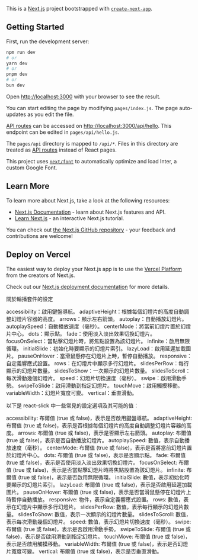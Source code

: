 This is a [Next.js](https://nextjs.org/) project bootstrapped with [`create-next-app`](https://github.com/vercel/next.js/tree/canary/packages/create-next-app).

## Getting Started

First, run the development server:

```bash
npm run dev
# or
yarn dev
# or
pnpm dev
# or
bun dev
```

Open [http://localhost:3000](http://localhost:3000) with your browser to see the result.

You can start editing the page by modifying `pages/index.js`. The page auto-updates as you edit the file.

[API routes](https://nextjs.org/docs/api-routes/introduction) can be accessed on [http://localhost:3000/api/hello](http://localhost:3000/api/hello). This endpoint can be edited in `pages/api/hello.js`.

The `pages/api` directory is mapped to `/api/*`. Files in this directory are treated as [API routes](https://nextjs.org/docs/api-routes/introduction) instead of React pages.

This project uses [`next/font`](https://nextjs.org/docs/basic-features/font-optimization) to automatically optimize and load Inter, a custom Google Font.

## Learn More

To learn more about Next.js, take a look at the following resources:

- [Next.js Documentation](https://nextjs.org/docs) - learn about Next.js features and API.
- [Learn Next.js](https://nextjs.org/learn) - an interactive Next.js tutorial.

You can check out [the Next.js GitHub repository](https://github.com/vercel/next.js/) - your feedback and contributions are welcome!

## Deploy on Vercel

The easiest way to deploy your Next.js app is to use the [Vercel Platform](https://vercel.com/new?utm_medium=default-template&filter=next.js&utm_source=create-next-app&utm_campaign=create-next-app-readme) from the creators of Next.js.

Check out our [Next.js deployment documentation](https://nextjs.org/docs/deployment) for more details.


關於輪播套件的設定

accessibility：啟用鍵盤導航。
adaptiveHeight：根據每個幻燈片的高度自動調整幻燈片容器的高度。
arrows：顯示左右箭頭。
autoplay：自動播放幻燈片。
autoplaySpeed：自動播放速度（毫秒）。
centerMode：將當前幻燈片置於幻燈片中心。
dots：顯示點。
fade：使用淡入淡出效果切換幻燈片。
focusOnSelect：當點擊幻燈片時，將焦點設置為該幻燈片。
infinite：啟用無限循環。
initialSlide：初始化時要顯示的幻燈片索引。
lazyLoad：啟用延遲加載圖片。
pauseOnHover：當滑鼠懸停在幻燈片上時，暫停自動播放。
responsive：自定義響應式設置。
rows：在幻燈片中顯示多行幻燈片。
slidesPerRow：每行顯示的幻燈片數量。
slidesToShow：一次顯示的幻燈片數量。
slidesToScroll：每次滑動幾個幻燈片。
speed：幻燈片切換速度（毫秒）。
swipe：啟用滑動手勢。
swipeToSlide：啟用滑動到指定幻燈片。
touchMove：啟用觸摸移動。
variableWidth：幻燈片寬度可變。
vertical：垂直滑動。


以下是 react-slick 中一些常見的設定選項及其可能的值：

accessibility: 布爾值 (true 或 false)，表示是否啟用鍵盤導航。
adaptiveHeight: 布爾值 (true 或 false)，表示是否根據每個幻燈片的高度自動調整幻燈片容器的高度。
arrows: 布爾值 (true 或 false)，表示是否顯示左右箭頭。
autoplay: 布爾值 (true 或 false)，表示是否自動播放幻燈片。
autoplaySpeed: 數值，表示自動播放速度（毫秒）。
centerMode: 布爾值 (true 或 false)，表示是否將當前幻燈片置於幻燈片中心。
dots: 布爾值 (true 或 false)，表示是否顯示點。
fade: 布爾值 (true 或 false)，表示是否使用淡入淡出效果切換幻燈片。
focusOnSelect: 布爾值 (true 或 false)，表示是否當點擊幻燈片時將焦點設置為該幻燈片。
infinite: 布爾值 (true 或 false)，表示是否啟用無限循環。
initialSlide: 數值，表示初始化時要顯示的幻燈片索引。
lazyLoad: 布爾值 (true 或 false)，表示是否啟用延遲加載圖片。
pauseOnHover: 布爾值 (true 或 false)，表示是否當滑鼠懸停在幻燈片上時暫停自動播放。
responsive: 物件，表示自定義響應式設置。
rows: 數值，表示在幻燈片中顯示多行幻燈片。
slidesPerRow: 數值，表示每行顯示的幻燈片數量。
slidesToShow: 數值，表示一次顯示的幻燈片數量。
slidesToScroll: 數值，表示每次滑動幾個幻燈片。
speed: 數值，表示幻燈片切換速度（毫秒）。
swipe: 布爾值 (true 或 false)，表示是否啟用滑動手勢。
swipeToSlide: 布爾值 (true 或 false)，表示是否啟用滑動到指定幻燈片。
touchMove: 布爾值 (true 或 false)，表示是否啟用觸摸移動。
variableWidth: 布爾值 (true 或 false)，表示是否幻燈片寬度可變。
vertical: 布爾值 (true 或 false)，表示是否垂直滑動。
